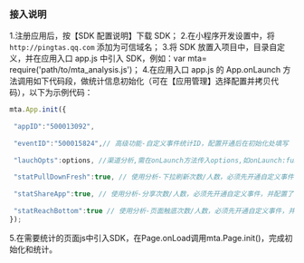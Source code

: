 ### 接入说明
1.注册应用后，按【SDK 配置说明】下载 SDK；
2.在小程序开发设置中，将`http://pingtas.qq.com` 添加为可信域名；
3.将 SDK 放置入项目中，目录自定义，并在应用入口 app.js 中引入 SDK，例如：var mta= require('path/to/mta_analysis.js')；
4.在应用入口 app.js 的 App.onLaunch 方法调用如下代码段，做统计信息初始化（可在【应用管理】选择配置并拷贝代码），以下为示例代码：

```javascript
mta.App.init({
   
 "appID":"500013092",
    
 "eventID":"500015824",// 高级功能-自定义事件统计ID，配置开通后在初始化处填写
  
 "lauchOpts":options, //渠道分析,需在onLaunch方法传入options,如onLaunch:function(options){...}
         
 "statPullDownFresh":true, // 使用分析-下拉刷新次数/人数，必须先开通自定义事件，并配置了合法的eventID
  
 "statShareApp":true, // 使用分析-分享次数/人数，必须先开通自定义事件，并配置了合法的eventID
    
 "statReachBottom":true // 使用分析-页面触底次数/人数，必须先开通自定义事件，并配置了合法的eventID
});
```

5.在需要统计的页面js中引入SDK，在Page.onLoad调用mta.Page.init()，完成初始化和统计。